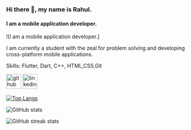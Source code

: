 ### Hi there 👋, my name is Rahul.
#### I am a mobile application developer.
![I am a mobile application developer.]

I am currently a student with the zeal for problem solving and developing cross-platform mobile applications. 

Skills: Flutter, Dart, C++, HTML,CSS,Git

[<img src='https://cdn.jsdelivr.net/npm/simple-icons@3.0.1/icons/github.svg' alt='github' height='40'>](https://github.com/rahulharidas1)  [<img src='https://cdn.jsdelivr.net/npm/simple-icons@3.0.1/icons/linkedin.svg' alt='linkedin' height='40'>](https://www.linkedin.com/in/rahul-haridas/)  

[![Top Langs](https://github-readme-stats.vercel.app/api/top-langs/?username=rahulharidas1)](https://github.com/anuraghazra/github-readme-stats)

![GitHub stats](https://github-readme-stats.vercel.app/api?username=rahulharidas1&show_icons=true&count_private=true)  

![GitHub streak stats](https://github-readme-streak-stats.herokuapp.com/?user=rahulharidas1)  

